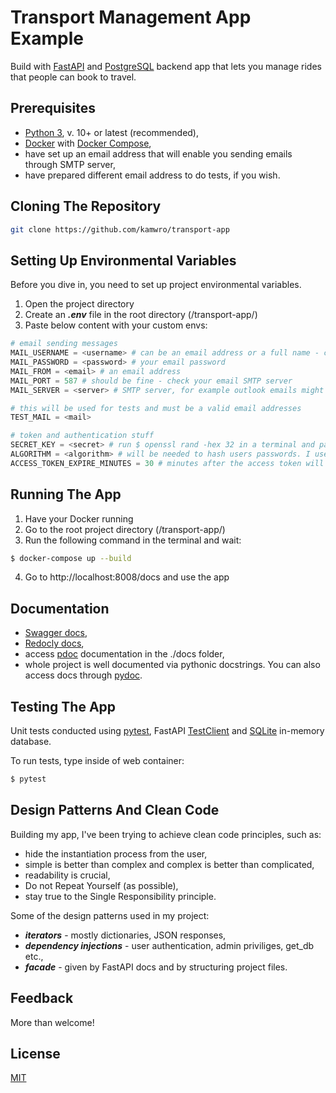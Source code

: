 # Transport Management App Example

Build with [FastAPI](https://fastapi.tiangolo.com/) and [PostgreSQL](https://www.postgresql.org/) backend app that lets you manage rides that people can book to travel.

## Prerequisites

- [Python 3](https://www.python.org/), v. 10+ or latest (recommended),
- [Docker](https://www.docker.com/) with [Docker Compose](https://docs.docker.com/compose/),
- have set up an email address that will enable you sending emails through SMTP server,
- have prepared different email address to do tests, if you wish.

## Cloning The Repository

```bash
git clone https://github.com/kamwro/transport-app
```

## Setting Up Environmental Variables

Before you dive in, you need to set up project environmental variables.
1. Open the project directory
2. Create an ***.env*** file in the root directory (/transport-app/)
3. Paste below content with your custom envs:

```python
# email sending messages
MAIL_USERNAME = <username> # can be an email address or a full name - check your email settings
MAIL_PASSWORD = <password> # your email password
MAIL_FROM = <email> # an email address
MAIL_PORT = 587 # should be fine - check your email SMTP server
MAIL_SERVER = <server> # SMTP server, for example outlook emails might have: smtp.office365.com

# this will be used for tests and must be a valid email addresses
TEST_MAIL = <mail>

# token and authentication stuff
SECRET_KEY = <secret> # run $ openssl rand -hex 32 in a terminal and paste the result
ALGORITHM = <algorithm> # will be needed to hash users passwords. I used HS256 for development
ACCESS_TOKEN_EXPIRE_MINUTES = 30 # minutes after the access token will be expired. Can leave as it is
```

## Running The App

1. Have your Docker running
2. Go to the root project directory (/transport-app/)
3. Run the following command in the terminal and wait:
```bash
$ docker-compose up --build
```
4. Go to http://localhost:8008/docs and use the app

## Documentation

- [Swagger docs](http://localhost:8008/docs),
- [Redocly docs](http://localhost:8008/redoc),
- access [pdoc](https://pdoc.dev/) documentation in the ./docs folder,
- whole project is well documented via pythonic docstrings. You can also access docs through [pydoc](https://docs.python.org/3/library/pydoc.html).

## Testing The App

Unit tests conducted using [pytest](https://docs.pytest.org/en/7.4.x/), FastAPI [TestClient](https://fastapi.tiangolo.com/tutorial/testing/) and [SQLite](https://www.sqlite.org/index.html) in-memory database.

To run tests, type inside of web container:
```bash
$ pytest
```

## Design Patterns And Clean Code

Building my app, I've been trying to achieve clean code principles, such as:

- hide the instantiation process from the user,
- simple is better than complex and complex is better than complicated,
- readability is crucial,
- Do not Repeat Yourself (as possible),
- stay true to the Single Responsibility principle.

Some of the design patterns used in my project:

- ***iterators*** - mostly dictionaries, JSON responses,
- ***dependency injections*** - user authentication, admin priviliges, get_db etc.,
- ***facade*** - given by FastAPI docs and by structuring project files.

## Feedback

More than welcome!

## License 

[MIT](https://github.com/kamwro/transport-app/blob/main/LICENSE)
